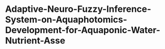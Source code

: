 # Adaptive-Neuro-Fuzzy-Inference-System-on-Aquaphotomics-Development-for-Aquaponic-Water-Nutrient-Asse